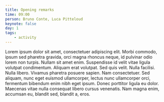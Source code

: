 ```yaml
---
title: Opening remarks  
time: 09:00  
person: Bruno Conte, Luca Pitteloud  
keynote: false  
day: 1
tags:
    - activity
---
```


Lorem ipsum dolor sit amet, consectetuer adipiscing elit. Morbi commodo, ipsum sed pharetra gravida, orci magna rhoncus neque, id pulvinar odio lorem non turpis. Nullam sit amet enim. Suspendisse id velit vitae ligula volutpat condimentum. Aliquam erat volutpat. Sed quis velit. Nulla facilisi. Nulla libero. Vivamus pharetra posuere sapien. Nam consectetuer. Sed aliquam, nunc eget euismod ullamcorper, lectus nunc ullamcorper orci, fermentum bibendum enim nibh eget ipsum. Donec porttitor ligula eu dolor. Maecenas vitae nulla consequat libero cursus venenatis. Nam magna enim, accumsan eu, blandit sed, blandit a, eros.
